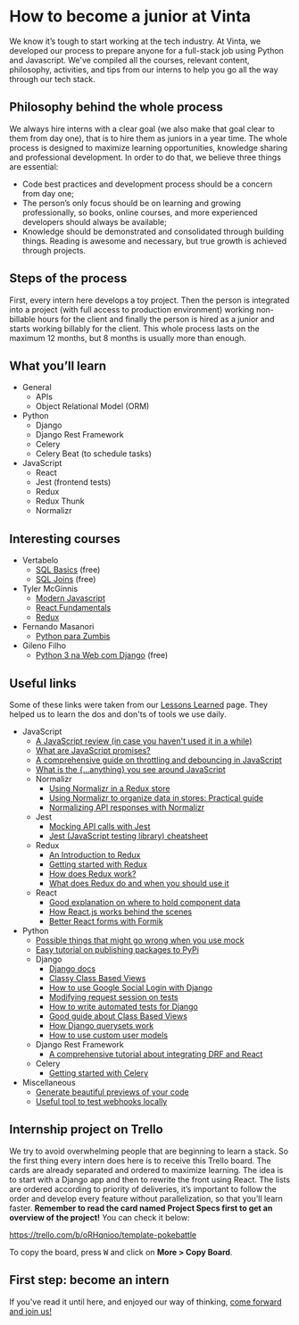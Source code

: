 # How to become a junior at Vinta
We know it’s tough to start working at the tech industry. At Vinta, we developed our process to prepare anyone for a full-stack job using Python and Javascript. We've compiled all the courses, relevant content, philosophy, activities, and tips from our interns to help you go all the way through our tech stack.

## Philosophy behind the whole process
We always hire interns with a clear goal (we also make that goal clear to them from day one), that is to hire them as juniors in a year time. The whole process is designed to maximize learning opportunities, knowledge sharing and professional development. In order to do that, we believe three things are essential:
- Code best practices and development process should be a concern from day one;
- The person’s only focus should be on learning and growing professionally, so books, online courses, and more experienced developers should always be available;
- Knowledge should be demonstrated and consolidated through building things. Reading is awesome and necessary, but true growth is achieved through projects.

## Steps of the process
First, every intern here develops a toy project. Then the person is integrated into a project (with full access to production environment) working non-billable hours for the client and finally the person is hired as a junior and starts working billably for the client. This whole process lasts on the maximum 12 months, but 8 months is usually more than enough.

## What you’ll learn
- General
    - APIs
    - Object Relational Model (ORM)
- Python
	- Django
	- Django Rest Framework
	- Celery
	- Celery Beat (to schedule tasks)
- JavaScript
    - React
    - Jest (frontend tests)
    - Redux
    - Redux Thunk
    - Normalizr

## Interesting courses
- Vertabelo
    - [SQL Basics](https://academy.vertabelo.com/course/sql-queries) (free)
    - [SQL Joins](https://academy.vertabelo.com/course/joins) (free)
- Tyler McGinnis
    - [Modern Javascript](https://learn.tylermcginnis.com/p/modern-javascript)
    - [React Fundamentals](https://learn.tylermcginnis.com/p/reactjsfundamentals)
    - [Redux](https://learn.tylermcginnis.com/p/redux)
- Fernando Masanori
    - [Python para Zumbis](https://www.pycursos.com/python-para-zumbis/)
- Gileno Filho
    - [Python 3 na Web com Django](https://www.udemy.com/python-3-na-web-com-django-basico-intermediario/) (free)

## Useful links
Some of these links were taken from our [Lessons Learned](https://www.vinta.com.br/lessons-learned/) page. They helped us to learn the dos and don'ts of tools we use daily.

- JavaScript
    - [A JavaScript review (in case you haven't used it in a while)](https://developer.mozilla.org/en-US/docs/Web/JavaScript/A_re-introduction_to_JavaScript)
    - [What are JavaScript promises?](https://developers.google.com/web/fundamentals/primers/promises)
    - [A comprehensive guide on throttling and debouncing in JavaScript](https://codeburst.io/throttling-and-debouncing-in-javascript-646d076d0a44)
    - [What is the {...anything} you see around JavaScript](https://gist.github.com/sebmarkbage/07bbe37bc42b6d4aef81)
    - Normalizr
        - [Using Normalizr in a Redux store](https://medium.com/farmdrop/using-normalizr-js-in-a-redux-store-96ab33991369)
        - [Using Normalizr to organize data in stores: Practical guide](https://hackernoon.com/using-normalizr-to-organize-data-in-stores-practical-guide-82fa061b60fb)
        - [Normalizing API responses with Normalizr](https://egghead.io/lessons/javascript-redux-normalizing-api-responses-with-normalizr)
    - Jest
        - [Mocking API calls with Jest](https://hackernoon.com/api-testing-with-jest-d1ab74005c0a)
        - [Jest (JavaScript testing library) cheatsheet](https://github.com/sapegin/jest-cheat-sheet/blob/master/Readme.md)
    - Redux
        - [An Introduction to Redux](https://www.smashingmagazine.com/2016/06/an-introduction-to-redux/)
        - [Getting started with Redux](https://egghead.io/courses/getting-started-with-redux)
        - [How does Redux work?](https://www.youtube.com/watch?v=1w-oQ-i1XB8%27)
        - [What does Redux do and when you should use it](https://daveceddia.com/what-does-redux-do/)
    - React
        - [Good explanation on where to hold component data](https://medium.freecodecamp.org/where-do-i-belong-a-guide-to-saving-react-component-data-in-state-store-static-and-this-c49b335e2a00)
        - [How React.js works behind the scenes](https://www.youtube.com/watch?v=mLMfx8BEt8g)
        - [Better React forms with Formik](https://mead.io/formik/?utm_source=github&utm_campaign=formikrepo)
- Python
    - [Possible things that might go wrong when you use mock](http://alexmarandon.com/articles/python_mock_gotchas/)
    - [Easy tutorial on publishing packages to PyPi](http://wittchen.io/2018/04/08/publishing-python-package-to-pypi/)
    - Django
        - [Django docs](https://docs.djangoproject.com/en/2.1/)
        - [Classy Class Based Views](https://ccbv.co.uk/)
        - [How to use Google Social Login with Django](https://fosstack.com/how-to-add-google-authentication-in-django/)
        - [Modifying request session on tests](https://medium.com/@harshvb7/how-to-add-session-and-messages-in-django-requestfactory-16935a3351d0)
        - [How to write automated tests for Django](https://realpython.com/testing-in-django-part-1-best-practices-and-examples/)
        - [Good guide about Class Based Views](https://tests4geeks.com/class-based-views-django-tutorial/)
       - [How Django querysets work](https://amir.rachum.com/blog/2013/07/13/django-querysets-fucking-awesome-yes/)
       - [How to use custom user models](https://medium.com/@gabrielfgularte/custom-user-model-no-django-d9bdf2838bd8)
    - Django Rest Framework
        - [A comprehensive tutorial about integrating DRF and React](https://www.valentinog.com/blog/tutorial-api-django-rest-react/)
    - Celery
        - [Getting started with Celery](https://www.youtube.com/watch?v=fg-JfZBetpM)
- Miscellaneous
    - [Generate beautiful previews of your code](https://carbon.now.sh/)
    - [Useful tool to test webhooks locally](https://ngrok.com/)


## Internship project on Trello
We try to avoid overwhelming people that are beginning to learn a stack. So the first thing every intern does here is to receive this Trello board. The cards are already separated and ordered to maximize learning. The idea is to start with a Django app and then to rewrite the front using React. The lists are ordered according to priority of deliveries, it’s important to follow the order and develop every feature without parallelization, so that you’ll learn faster. **Remember to read the card named Project Specs first to get an overview of the project!** You can check it below:

https://trello.com/b/oRHqnioo/template-pokebattle

To copy the board, press <kbd>W</kbd> and click on **More > Copy Board**.

## First step: become an intern  
If you've read it until here, and enjoyed our way of thinking, [come forward and join us!](https://www.vinta.com.br/careers/)
